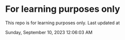 # For learning purposes only
This repo is for learning purposes only.
Last updated at

Sunday, September 10, 2023 12:06:03 AM

